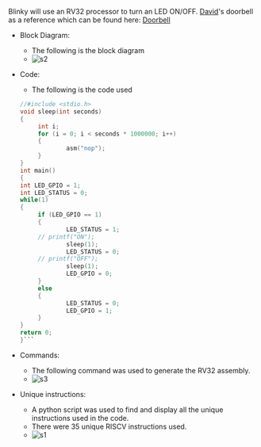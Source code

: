 Blinky will use an RV32 processor to turn an LED ON/OFF. [David](https://github.com/davidbroughsmyth)'s doorbell as a reference which can be found here: [Doorbell](https://github.com/davidbroughsmyth/riscv-hdp/tree/main/ex4/doorbell)

 - Block Diagram:
	- The following is the block diagram
 	- ![s2](https://github.com/haran2001/VSD-riscv/assets/56040092/ea6854c3-d6f0-405c-9b9d-210043a040a7)

 - Code:
 	- The following is the code used 
   ```C
   //#include <stdio.h>
   void sleep(int seconds)
   {
        int i;
        for (i = 0; i < seconds * 1000000; i++)
        {
                asm("nop");
        }
   }
   int main()
   {
   int LED_GPIO = 1;
   int LED_STATUS = 0;
   while(1)
   {
        if (LED_GPIO == 1)
        {
                LED_STATUS = 1;
		// printf("ON");
                sleep(1);
                LED_STATUS = 0;
		// printf("OFF");
                sleep(1);
                LED_GPIO = 0;
        }
        else
        {
                LED_STATUS = 0;                
                LED_GPIO = 1;
        }
   }
   return 0;
   }```
   
- Commands:
	- The following command was used to generate the RV32 assembly.
 	- ![s3](https://github.com/haran2001/VSD-riscv/assets/56040092/38d17f63-c2e1-4fbe-9649-d29b0f253af5)
  
- Unique instructions:
	- A python script was used to find and display all the unique instructions used in the code.
	- There were 35 unique RISCV instructions used.
 	- ![s1](https://github.com/haran2001/VSD-riscv/assets/56040092/296abf87-5fd0-4b93-911d-19f47a01972a)
  
